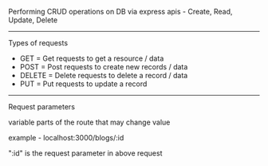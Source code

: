 Performing CRUD operations on DB via express apis - Create, Read, Update, Delete

*****************************************************************************
Types of requests 
- GET = Get requests to get a resource / data
- POST = Post requests to create new records / data
- DELETE = Delete requests to delete a record / data
- PUT = Put requests to update a record


******************************************************************************
Request parameters

variable parts of the route that may change value

example -  localhost:3000/blogs/:id

":id" is the request parameter in above request